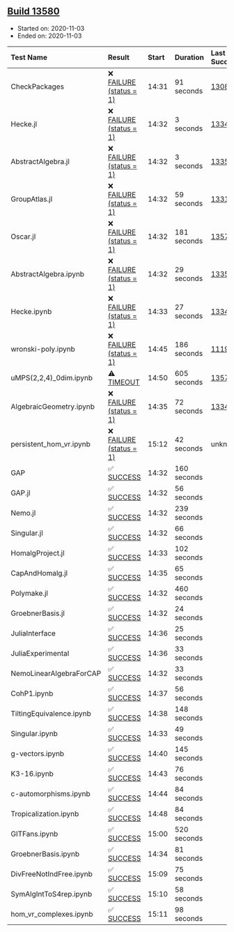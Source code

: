 ## [Build 13580](https://oscarci.mathematik.uni-kl.de/job/oscar/13580/)

* Started on: 2020-11-03
* Ended on: 2020-11-03

| Test Name    | Result | Start | Duration | Last Success | First Failure |
|:-------------|:-------|:------|:---------|:-------------|:--------------|
| CheckPackages | ❌ [FAILURE (status = 1)](https://oscarci.mathematik.uni-kl.de/job/oscar/13580/artifact/logs/build-13580/CheckPackages.log) | 14:31 | 91 seconds | [13085](https://oscarci.mathematik.uni-kl.de/job/oscar/13085/) | [13086](https://oscarci.mathematik.uni-kl.de/job/oscar/13086/) |
| Hecke.jl | ❌ [FAILURE (status = 1)](https://oscarci.mathematik.uni-kl.de/job/oscar/13580/artifact/logs/build-13580/Hecke.jl.log) | 14:32 | 3 seconds | [13341](https://oscarci.mathematik.uni-kl.de/job/oscar/13341/) | [13342](https://oscarci.mathematik.uni-kl.de/job/oscar/13342/) |
| AbstractAlgebra.jl | ❌ [FAILURE (status = 1)](https://oscarci.mathematik.uni-kl.de/job/oscar/13580/artifact/logs/build-13580/AbstractAlgebra.jl.log) | 14:32 | 3 seconds | [13355](https://oscarci.mathematik.uni-kl.de/job/oscar/13355/) | [13356](https://oscarci.mathematik.uni-kl.de/job/oscar/13356/) |
| GroupAtlas.jl | ❌ [FAILURE (status = 1)](https://oscarci.mathematik.uni-kl.de/job/oscar/13580/artifact/logs/build-13580/GroupAtlas.jl.log) | 14:32 | 59 seconds | [13311](https://oscarci.mathematik.uni-kl.de/job/oscar/13311/) | [13312](https://oscarci.mathematik.uni-kl.de/job/oscar/13312/) |
| Oscar.jl | ❌ [FAILURE (status = 1)](https://oscarci.mathematik.uni-kl.de/job/oscar/13580/artifact/logs/build-13580/Oscar.jl.log) | 14:32 | 181 seconds | [13579](https://oscarci.mathematik.uni-kl.de/job/oscar/13579/) | [13580](https://oscarci.mathematik.uni-kl.de/job/oscar/13580/) |
| AbstractAlgebra.ipynb | ❌ [FAILURE (status = 1)](https://oscarci.mathematik.uni-kl.de/job/oscar/13580/artifact/logs/build-13580/AbstractAlgebra.ipynb.log) | 14:32 | 29 seconds | [13355](https://oscarci.mathematik.uni-kl.de/job/oscar/13355/) | [13356](https://oscarci.mathematik.uni-kl.de/job/oscar/13356/) |
| Hecke.ipynb | ❌ [FAILURE (status = 1)](https://oscarci.mathematik.uni-kl.de/job/oscar/13580/artifact/logs/build-13580/Hecke.ipynb.log) | 14:33 | 27 seconds | [13341](https://oscarci.mathematik.uni-kl.de/job/oscar/13341/) | [13342](https://oscarci.mathematik.uni-kl.de/job/oscar/13342/) |
| wronski-poly.ipynb | ❌ [FAILURE (status = 1)](https://oscarci.mathematik.uni-kl.de/job/oscar/13580/artifact/logs/build-13580/wronski-poly.ipynb.log) | 14:45 | 186 seconds | [11192](https://oscarci.mathematik.uni-kl.de/job/oscar/11192/) | [11193](https://oscarci.mathematik.uni-kl.de/job/oscar/11193/) |
| uMPS(2,2,4)_0dim.ipynb | ⚠ [TIMEOUT](https://oscarci.mathematik.uni-kl.de/job/oscar/13580/artifact/logs/build-13580/uMPS-2-2-4-_0dim.ipynb.log) | 14:50 | 605 seconds | [13579](https://oscarci.mathematik.uni-kl.de/job/oscar/13579/) | [13580](https://oscarci.mathematik.uni-kl.de/job/oscar/13580/) |
| AlgebraicGeometry.ipynb | ❌ [FAILURE (status = 1)](https://oscarci.mathematik.uni-kl.de/job/oscar/13580/artifact/logs/build-13580/AlgebraicGeometry.ipynb.log) | 14:35 | 72 seconds | [13341](https://oscarci.mathematik.uni-kl.de/job/oscar/13341/) | [13342](https://oscarci.mathematik.uni-kl.de/job/oscar/13342/) |
| persistent_hom_vr.ipynb | ❌ [FAILURE (status = 1)](https://oscarci.mathematik.uni-kl.de/job/oscar/13580/artifact/logs/build-13580/persistent_hom_vr.ipynb.log) | 15:12 | 42 seconds | unknown | unknown |
| GAP | ✅ [SUCCESS](https://oscarci.mathematik.uni-kl.de/job/oscar/13580/artifact/logs/build-13580/GAP.log) | 14:32 | 160 seconds |  |  |
| GAP.jl | ✅ [SUCCESS](https://oscarci.mathematik.uni-kl.de/job/oscar/13580/artifact/logs/build-13580/GAP.jl.log) | 14:32 | 56 seconds |  |  |
| Nemo.jl | ✅ [SUCCESS](https://oscarci.mathematik.uni-kl.de/job/oscar/13580/artifact/logs/build-13580/Nemo.jl.log) | 14:32 | 239 seconds |  |  |
| Singular.jl | ✅ [SUCCESS](https://oscarci.mathematik.uni-kl.de/job/oscar/13580/artifact/logs/build-13580/Singular.jl.log) | 14:32 | 66 seconds |  |  |
| HomalgProject.jl | ✅ [SUCCESS](https://oscarci.mathematik.uni-kl.de/job/oscar/13580/artifact/logs/build-13580/HomalgProject.jl.log) | 14:33 | 102 seconds |  |  |
| CapAndHomalg.jl | ✅ [SUCCESS](https://oscarci.mathematik.uni-kl.de/job/oscar/13580/artifact/logs/build-13580/CapAndHomalg.jl.log) | 14:35 | 65 seconds |  |  |
| Polymake.jl | ✅ [SUCCESS](https://oscarci.mathematik.uni-kl.de/job/oscar/13580/artifact/logs/build-13580/Polymake.jl.log) | 14:32 | 460 seconds |  |  |
| GroebnerBasis.jl | ✅ [SUCCESS](https://oscarci.mathematik.uni-kl.de/job/oscar/13580/artifact/logs/build-13580/GroebnerBasis.jl.log) | 14:32 | 24 seconds |  |  |
| JuliaInterface | ✅ [SUCCESS](https://oscarci.mathematik.uni-kl.de/job/oscar/13580/artifact/logs/build-13580/JuliaInterface.log) | 14:36 | 25 seconds |  |  |
| JuliaExperimental | ✅ [SUCCESS](https://oscarci.mathematik.uni-kl.de/job/oscar/13580/artifact/logs/build-13580/JuliaExperimental.log) | 14:36 | 33 seconds |  |  |
| NemoLinearAlgebraForCAP | ✅ [SUCCESS](https://oscarci.mathematik.uni-kl.de/job/oscar/13580/artifact/logs/build-13580/NemoLinearAlgebraForCAP.log) | 14:32 | 33 seconds |  |  |
| CohP1.ipynb | ✅ [SUCCESS](https://oscarci.mathematik.uni-kl.de/job/oscar/13580/artifact/logs/build-13580/CohP1.ipynb.log) | 14:37 | 56 seconds |  |  |
| TiltingEquivalence.ipynb | ✅ [SUCCESS](https://oscarci.mathematik.uni-kl.de/job/oscar/13580/artifact/logs/build-13580/TiltingEquivalence.ipynb.log) | 14:38 | 148 seconds |  |  |
| Singular.ipynb | ✅ [SUCCESS](https://oscarci.mathematik.uni-kl.de/job/oscar/13580/artifact/logs/build-13580/Singular.ipynb.log) | 14:33 | 49 seconds |  |  |
| g-vectors.ipynb | ✅ [SUCCESS](https://oscarci.mathematik.uni-kl.de/job/oscar/13580/artifact/logs/build-13580/g-vectors.ipynb.log) | 14:40 | 145 seconds |  |  |
| K3-16.ipynb | ✅ [SUCCESS](https://oscarci.mathematik.uni-kl.de/job/oscar/13580/artifact/logs/build-13580/K3-16.ipynb.log) | 14:43 | 76 seconds |  |  |
| c-automorphisms.ipynb | ✅ [SUCCESS](https://oscarci.mathematik.uni-kl.de/job/oscar/13580/artifact/logs/build-13580/c-automorphisms.ipynb.log) | 14:44 | 84 seconds |  |  |
| Tropicalization.ipynb | ✅ [SUCCESS](https://oscarci.mathematik.uni-kl.de/job/oscar/13580/artifact/logs/build-13580/Tropicalization.ipynb.log) | 14:48 | 84 seconds |  |  |
| GITFans.ipynb | ✅ [SUCCESS](https://oscarci.mathematik.uni-kl.de/job/oscar/13580/artifact/logs/build-13580/GITFans.ipynb.log) | 15:00 | 520 seconds |  |  |
| GroebnerBasis.ipynb | ✅ [SUCCESS](https://oscarci.mathematik.uni-kl.de/job/oscar/13580/artifact/logs/build-13580/GroebnerBasis.ipynb.log) | 14:34 | 81 seconds |  |  |
| DivFreeNotIndFree.ipynb | ✅ [SUCCESS](https://oscarci.mathematik.uni-kl.de/job/oscar/13580/artifact/logs/build-13580/DivFreeNotIndFree.ipynb.log) | 15:09 | 75 seconds |  |  |
| SymAlgIntToS4rep.ipynb | ✅ [SUCCESS](https://oscarci.mathematik.uni-kl.de/job/oscar/13580/artifact/logs/build-13580/SymAlgIntToS4rep.ipynb.log) | 15:10 | 58 seconds |  |  |
| hom_vr_complexes.ipynb | ✅ [SUCCESS](https://oscarci.mathematik.uni-kl.de/job/oscar/13580/artifact/logs/build-13580/hom_vr_complexes.ipynb.log) | 15:11 | 98 seconds |  |  |
